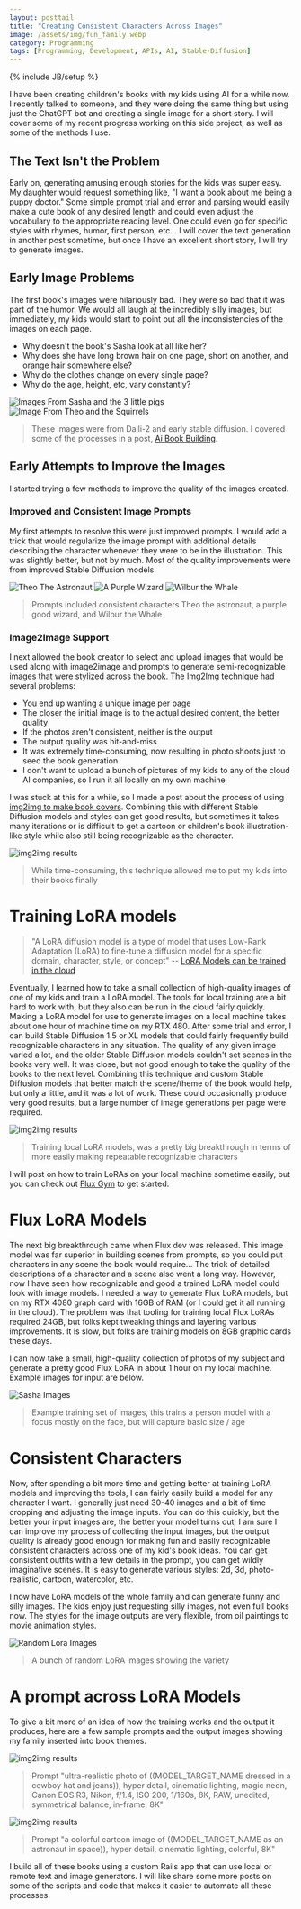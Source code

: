 ```yaml
---
layout: posttail
title: "Creating Consistent Characters Across Images"
image: /assets/img/fun_family.webp
category: Programming
tags: [Programming, Development, APIs, AI, Stable-Diffusion]
---
```

{% include JB/setup %}

I have been creating children's books with my kids using AI for a while now. I recently talked to someone, and they were doing the same thing but using just the ChatGPT bot and creating a single image for a short story. I will cover some of my recent progress working on this side project, as well as some of the methods I use.

## The Text Isn't the Problem

Early on, generating amusing enough stories for the kids was super easy. My daughter would request something like, "I want a book about me being a puppy doctor." Some simple prompt trial and error and parsing would easily make a cute book of any desired length and could even adjust the vocabulary to the appropriate reading level. One could even go for specific styles with rhymes, humor, first person, etc... I will cover the text generation in another post sometime, but once I have an excellent short story, I will try to generate images.

## Early Image Problems

The first book's images were hilariously bad. They were so bad that it was part of the humor. We would all laugh at the incredibly silly images, but immediately, my kids would start to point out all the inconsistencies of the images on each page. 

* Why doesn't the book's Sasha look at all like her?
* Why does she have long brown hair on one page, short on another, and orange hair somewhere else?
* Why do the clothes change on every single page?
* Why do the age, height, etc, vary constantly?

![Images From Sasha and the 3 little pigs](/assets/img/early_sasha_book.webp)
![Image From Theo and the Squirrels](/assets/img/a_theo2_squ.png)
> These images were from Dalli-2 and early stable diffusion. I covered some of the processes in a post, [Ai Book Building](fun/2022/12/20/ai-book-building).

## Early Attempts to Improve the Images

I started trying a few methods to improve the quality of the images created.

### Improved and Consistent Image Prompts

My first attempts to resolve this were just improved prompts. I would add a trick that would regularize the image prompt with additional details describing the character whenever they were to be in the illustration. This was slightly better, but not by much. Most of the quality improvements were from improved Stable Diffusion models.

![Theo The Astronaut](/assets/img/theo_promots.webp)
![A Purple Wizard](/assets/img/purple_wizard.webp)
![Wilbur the Whale](/assets/img/whale_mountains.webp)
> Prompts included consistent characters Theo the astronaut, a purple good wizard, and Wilbur the Whale

### Image2Image Support

I next allowed the book creator to select and upload images that would be used along with image2image and prompts to generate semi-recognizable images that were stylized across the book. The Img2Img technique had several problems:

* You end up wanting a unique image per page
* The closer the initial image is to the actual desired content, the better quality
* If the photos aren't consistent, neither is the output
* The output quality was hit-and-miss
* It was extremely time-consuming, now resulting in photo shoots just to seed the book generation
* I don't want to upload a bunch of pictures of my kids to any of the cloud AI companies, so I run it all locally on my own machine

I was stuck at this for a while, so I made a post about the process of using [img2img to make book covers](/software/2023/02/27/making-book-covers-with-img2img). Combining this with different Stable Diffusion models and styles can get good results, but sometimes it takes many iterations or is difficult to get a cartoon or children's book illustration-like style while also still being recognizable as the character.

![img2img results](/assets/img/dr_sasha-COLLAGE.webp)
> While time-consuming, this technique allowed me to put my kids into their books finally

# Training LoRA models

> "A LoRA diffusion model is a type of model that uses Low-Rank Adaptation (LoRA) to fine-tune a diffusion model for a specific domain, character, style, or concept"
-- [LoRA Models can be trained in the cloud](https://civitai.com/articles/2099/lora-models-and-how-to-use-them-with-stable-diffusion-by-thinkdiffusion)

Eventually, I learned how to take a small collection of high-quality images of one of my kids and train a LoRA model. The tools for local training are a bit hard to work with, but they also can be run in the cloud fairly quickly. Making a LoRA model for use to generate images on a local machine takes about one hour of machine time on my RTX 480. After some trial and error, I can build Stable Diffusion 1.5 or XL models that could fairly frequently build recognizable characters in any situation. The quality of any given image varied a lot, and the older Stable Diffusion models couldn't set scenes in the books very well. It was close, but not good enough to take the quality of the books to the next level. Combining this technique and custom Stable Diffusion models that better match the scene/theme of the book would help, but only a little, and it was a lot of work. These could occasionally produce very good results, but a large number of image generations per page were required.

![img2img results](/assets/img/Lora-COLLAGE.webp)
> Training local LoRA models, was a pretty big breakthrough in terms of more easily making repeatable recognizable characters

I will post on how to train LoRAs on your local machine sometime easily, but you can check out [Flux Gym](https://github.com/cocktailpeanut/fluxgym) to get started.

# Flux LoRA Models

The next big breakthrough came when Flux dev was released. This image model was far superior in building scenes from prompts, so you could put characters in any scene the book would require... The trick of detailed descriptions of a character and a scene also went a long way. However, now I have seen how recognizable and good a trained LoRA model could look with image models. I needed a way to generate Flux LoRA models, but on my RTX 4080 graph card with 16GB of RAM (or I could get it all running in the cloud). The problem was that tooling for training local Flux LoRAs required 24GB, but folks kept tweaking things and layering various improvements. It is slow, but folks are training models on 8GB graphic cards these days.

I can now take a small, high-quality collection of photos of my subject and generate a pretty good Flux LoRA in about 1 hour on my local machine. Example images for input are below.

![Sasha Images](/assets/img/sasha_images.webp)
> Example training set of images, this trains a person model with a focus mostly on the face, but will capture basic size / age

# Consistent Characters

Now, after spending a bit more time and getting better at training LoRA models and improving the tools, I can fairly easily build a model for any character I want. I generally just need 30-40 images and a bit of time cropping and adjusting the image inputs. You can do this quickly, but the better your input images are, the better your model turns out; I am sure I can improve my process of collecting the input images, but the output quality is already good enough for making fun and easily recognizable consistent characters across one of my kid's book ideas. You can get consistent outfits with a few details in the prompt, you can get wildly imaginative scenes. It is easy to generate various styles: 2d, 3d, photo-realistic, cartoon, watercolor, etc.

I now have LoRA models of the whole family and can generate funny and silly images. The kids enjoy just requesting silly images, not even full books now. The styles for the image outputs are very flexible, from oil paintings to movie animation styles.

![Random Lora Images](/assets/img/fun_family.webp)
> A bunch of random LoRA images showing the variety

# A prompt across LoRA Models

To give a bit more of an idea of how the training works and the output it produces, here are a few sample prompts and the output images showing my family inserted into book themes.

![img2img results](/assets/img/ai_cowboy.webp)
> Prompt "ultra-realistic photo of ((MODEL_TARGET_NAME dressed in a cowboy hat and jeans)), hyper detail, cinematic lighting, magic neon, Canon EOS R3, Nikon, f/1.4, ISO 200, 1/160s, 8K, RAW, unedited, symmetrical balance, in-frame, 8K"

![img2img results](/assets/img/family_space.webp)
> Prompt "a colorful cartoon image of ((MODEL_TARGET_NAME as an astronaut in space)), hyper detail, cinematic lighting, colorful, 8K"

I build all of these books using a custom Rails app that can use local or remote text and image generators. I will like share some more posts on some of the scripts and code that makes it easier to automate all these processes.